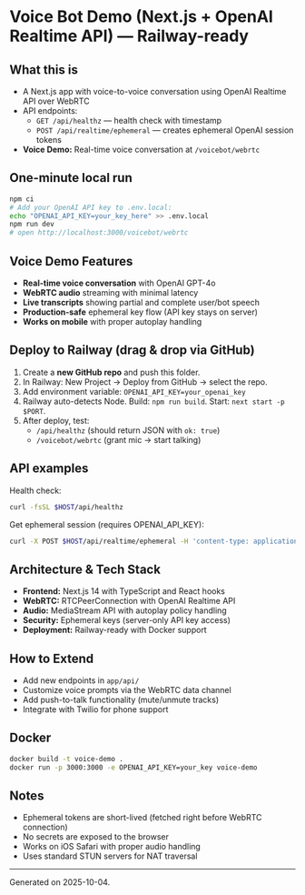 # Voice Bot Demo (Next.js + OpenAI Realtime API) — Railway-ready

## What this is

- A Next.js app with voice-to-voice conversation using OpenAI Realtime API over WebRTC
- API endpoints:
  - `GET /api/healthz` — health check with timestamp
  - `POST /api/realtime/ephemeral` — creates ephemeral OpenAI session tokens
- **Voice Demo:** Real-time voice conversation at `/voicebot/webrtc`

## One-minute local run

```bash
npm ci
# Add your OpenAI API key to .env.local:
echo "OPENAI_API_KEY=your_key_here" >> .env.local
npm run dev
# open http://localhost:3000/voicebot/webrtc
```

## Voice Demo Features

- **Real-time voice conversation** with OpenAI GPT-4o
- **WebRTC audio** streaming with minimal latency
- **Live transcripts** showing partial and complete user/bot speech
- **Production-safe** ephemeral key flow (API key stays on server)
- **Works on mobile** with proper autoplay handling

## Deploy to Railway (drag & drop via GitHub)

1. Create a **new GitHub repo** and push this folder.
2. In Railway: New Project → Deploy from GitHub → select the repo.
3. Add environment variable: `OPENAI_API_KEY=your_openai_key`
4. Railway auto-detects Node. Build: `npm run build`. Start: `next start -p $PORT`.
5. After deploy, test:
   - `/api/healthz` (should return JSON with `ok: true`)
   - `/voicebot/webrtc` (grant mic → start talking)

## API examples

Health check:

```bash
curl -fsSL $HOST/api/healthz
```

Get ephemeral session (requires OPENAI_API_KEY):

```bash
curl -X POST $HOST/api/realtime/ephemeral -H 'content-type: application/json'
```

## Architecture & Tech Stack

- **Frontend:** Next.js 14 with TypeScript and React hooks
- **WebRTC:** RTCPeerConnection with OpenAI Realtime API
- **Audio:** MediaStream API with autoplay policy handling
- **Security:** Ephemeral keys (server-only API key access)
- **Deployment:** Railway-ready with Docker support

## How to Extend

- Add new endpoints in `app/api/`
- Customize voice prompts via the WebRTC data channel
- Add push-to-talk functionality (mute/unmute tracks)
- Integrate with Twilio for phone support

## Docker

```bash
docker build -t voice-demo .
docker run -p 3000:3000 -e OPENAI_API_KEY=your_key voice-demo
```

## Notes

- Ephemeral tokens are short-lived (fetched right before WebRTC connection)
- No secrets are exposed to the browser
- Works on iOS Safari with proper audio handling
- Uses standard STUN servers for NAT traversal

---
Generated on 2025-10-04.
